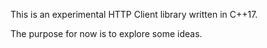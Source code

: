 This is an experimental HTTP Client library written in C++17.

The purpose for now is to explore some ideas.

